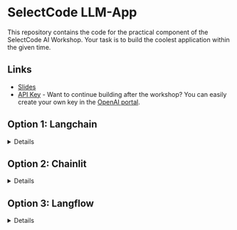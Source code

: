 # SelectCode LLM-App

This repository contains the code for the practical component of the SelectCode AI Workshop.
Your task is to build the coolest application within the given time.

## Links
- [Slides](https://www.canva.com/design/DAFrFSYhC6c/_w-0KrluvJb7tIdJ04OrSw/view?utm_content=DAFrFSYhC6c&utm_campaign=designshare&utm_medium=link&utm_source=publishsharelink)
- [API Key](link.selectcode.de/gpt-key) - Want to continue building after the workshop? You can easily create your own key in the [OpenAI portal](platform.openai.com/).


## Option 1: Langchain
<details>
  <summary>Details</summary>
  
If you just want to work directly with [LangChain](https://github.com/langchain-ai/langchain), simply install it using


```bash
# Create a virtual environment
python3 -m venv env

# Activate the virtual environment
# For Windows
env\Scripts\activate
# For Unix or MacOS
source env/bin/activate

# Install langchain
pip install langchain
```
</details>

## Option 2: Chainlit
<details>
  <summary>Details</summary>

If you want to work with a pre-provided framework for a chat app, this repository contains some code to help you get started.

> ℹ️ The easiest way to get started is to use [this Colab](https://colab.research.google.com/drive/1lTHXzEa7o7hPqyUXvYVkyADaV1AR4zg8?usp=sharing). Note that this will your progress will not be saved unless you export the files manually.

Alternatively, to install locally:

```bash
# Clone the repo
git clone https://github.com/SelectCode/llm-example.git
```

Next, input the OpenAI API Key in the `.env` file (just copy and paste it)

```bash
# Navigate into the repo
cd ./llm-example

# Create a virtual environment
python3 -m venv env

# Activate the virtual environment
# For Windows
env\Scripts\activate

# For Unix or MacOS
source env/bin/activate

# Install the dependencies from the `requirements.txt` file
pip install -r requirements.txt

# Launch chainlit
chainlit run app.py -w
```

### Get started!
Now you can get started by integrating different langchain components into your application - have a look at `app.py`!
In `utils.py` we have provided some useful methods.

Looking for inspiration? Check out the [Chainlit documentation](https://docs.chainlit.io/integrations/langchain) or the [LangChain overview of popular chains](https://python.langchain.com/docs/modules/chains/popular/).
Also useful: the [Chainlit Cookbook](https://github.com/Chainlit/cookbook/).
You can find exciting examples with open APIs in the [Overview of Langchain API Chains](https://python.langchain.com/docs/modules/chains/popular/api), for example.
</details>


## Option 3: Langflow
<details>
  <summary>Details</summary>
  
If you prefer to work with a no-code tool instead, you could use Langflow. You can find more info in the [documentation](https://docs.langflow.org/).
  
> ℹ️ As long as you are fine with other people seeing your progress, you can use [our hosted platform](https://langflow.deploy.selectcode.dev/).
  
Otherwise you can either use the provided Colab (note that this will mean that your progress will not be saved unless you export the files manually) or install the tool locally by

```bash
# Create a virtual environment
python3 -m venv env

# Activate the virtual environment
# For Windows
env\Scripts\activate
# For Unix or MacOS
source env/bin/activate

# Install langflow
pip install langflow

# Launch langflow
langflow
```
</details>
